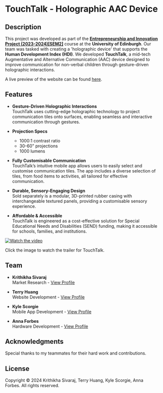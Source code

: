 # TouchTalk - Holographic AAC Device

## Description
This project was developed as part of the [**Entrepreneurship and Innovation Project (2023-2024)[SEM2]**](http://www.drps.ed.ac.uk/23-24/dpt/cxinfr09053.htm) course at the **University of Edinburgh**. Our team was tasked with creating a 'holographic device' that supports the **Human Development Index (HDI)**. We developed **TouchTalk**, a mid-tech Augmentative and Alternative Communication (AAC) device designed to improve communication for non-verbal children through gesture-driven holographic interactions.

A live preview of the website can be found [here](https://t3rryhuang.github.io/Tesseract/index.html).

## Features
- **Gesture-Driven Holographic Interactions**  
  TouchTalk uses cutting-edge holographic technology to project communication tiles onto surfaces, enabling seamless and interactive communication through gestures.
  
- **Projection Specs**  
  - 1000:1 contrast ratio  
  - 30-60" projections  
  - 1000 lumens  

- **Fully Customisable Communication**  
  TouchTalk’s intuitive mobile app allows users to easily select and customise communication tiles. The app includes a diverse selection of tiles, from food items to activities, all tailored for effective communication.

- **Durable, Sensory-Engaging Design**  
  Sold separately is a modular, 3D-printed rubber casing with interchangeable textured panels, providing a customisable sensory experience.

- **Affordable & Accessible**  
  TouchTalk is engineered as a cost-effective solution for Special Educational Needs and Disabilities (SEND) funding, making it accessible for schools, families, and institutions.

[![Watch the video](https://img.youtube.com/vi/566SZe5wfAY/maxresdefault.jpg)](https://youtu.be/566SZe5wfAY?si=pmyY7w5EJNzmopqZ)

Click the image to watch the trailer for TouchTalk.

## Team
- **Krithikha Sivaraj**  
  Market Research - [View Profile](https://t3rrydactyl.github.io/Tesseract/krithikha.html)
  
- **Terry Huang**  
  Website Development - [View Profile](https://t3rrydactyl.github.io/Tesseract/terry.html)
  
- **Kyle Scorgie**  
  Mobile App Development - [View Profile](https://t3rrydactyl.github.io/Tesseract/kyle.html)
  
- **Anna Forbes**  
  Hardware Development - [View Profile](https://t3rrydactyl.github.io/Tesseract/anna.html)

## Acknowledgments
Special thanks to my teammates for their hard work and contributions.

## License
Copyright © 2024 Krithikha Sivaraj, Terry Huang, Kyle Scorgie, Anna Forbes. All rights reserved.
